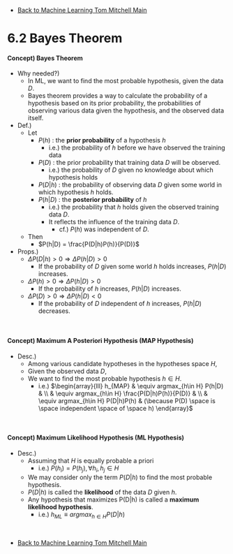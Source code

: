 * [Back to Machine Learning Tom Mitchell Main](../../main.md)

# 6.2 Bayes Theorem

#### Concept) Bayes Theorem
- Why needed?)
  - In ML, we want to find the most probable hypothesis, given the data $D$.
  - Bayes theorem provides a way to calculate the probability of a hypothesis based on its prior probability, the probabilities of observing various data given the hypothesis, and the observed data itself.
- Def.)
  - Let
    - $P(h)$ : the **prior probability** of a hypothesis $h$
      - i.e.) the probability of $h$ before we have observed the training data
    - $P(D)$ : the prior probability that training data $D$ will be observed.
      - i.e.) the probability of $D$ given no knowledge about which hypothesis holds
    - $P(D|h)$ : the probability of observing data $D$ given some world in which hypothesis $h$ holds.
    - $P(h|D)$ : the **posterior probability** of $h$
      - i.e.) the probability that $h$ holds given the observed training data $D$.
      - It reflects the influence of the training data $D$.
        - cf.) $P(h)$ was independent of $D$.
  - Then
    - $P(h|D) = \frac{P(D|h)P(h)}{P(D)}$
- Props.)
  - $\Delta P(D|h) \gt 0 \Rightarrow \Delta P(h|D) \gt 0$
    - If the probability of $D$ given some world $h$ holds increases, $P(h|D)$ increases.
  - $\Delta P(h) \gt 0 \Rightarrow \Delta P(h|D) \gt 0$
    - If the probability of $h$ increases, $P(h|D)$ increases.
  - $\Delta P(D) \gt 0 \Rightarrow \Delta P(h|D) \lt 0$
    - If the probability of $D$ independent of $h$ increases, $P(h|D)$ decreases.

<br>

#### Concept) Maximum A Posteriori Hypothesis (MAP Hypothesis)
- Desc.)
  - Among various candidate hypotheses in the hypotheses space $H$,
  - Given the observed data $D$,
  - We want to find the most probable hypothesis $h \in H$.
    - i.e.) $`\begin{array}{lll} h_{MAP} & \equiv argmax_{h\in H} P(h|D) & \\ & \equiv argmax_{h\in H} \frac{P(D|h)P(h)}{P(D)} & \\ & \equiv argmax_{h\in H} P(D|h)P(h) & (\because P(D) \space is \space independent \space of \space h) \end{array}`$


<br>

#### Concept) Maximum Likelihood Hypothesis (ML Hypothesis)
- Desc.)
  - Assuming that $H$ is equally probable a priori
    - i.e.) $P(h_i) = P(h_j), \forall h_i, h_j \in H$
  - We may consider only the term $P(D|h)$ to find the most probable hypothesis.
  - $P(D|h)$ is called the **likelihood** of the data $D$ given $h$.
  - Any hypothesis that maximizes P(D|h) is called a **maximum likelihood hypothesis**.
    - i.e.) $h_{ML} \equiv argmax_{h \in H} P(D|h)$










<br>

* [Back to Machine Learning Tom Mitchell Main](../../main.md)